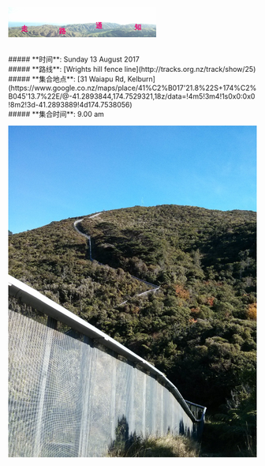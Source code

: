 ![skyline](_images/skyline2.png)

<br/>
##### **时间**: Sunday 13 August 2017
<br/>
##### **路线**: [Wrights hill fence line](http://tracks.org.nz/track/show/25)
<br/>
##### **集合地点**: [31 Waiapu Rd, Kelburn](https://www.google.co.nz/maps/place/41%C2%B017'21.8%22S+174%C2%B045'13.7%22E/@-41.2893844,174.7529321,18z/data=!4m5!3m4!1s0x0:0x0!8m2!3d-41.2893889!4d174.7538056)
<br/>
##### **集合时间**: 9.00 am 
<br/>




![wrights_hills3](_images/wrights_hills3.jpg)


